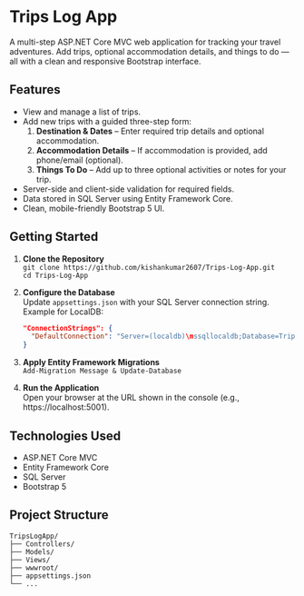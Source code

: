 
# Trips Log App

A multi-step ASP.NET Core MVC web application for tracking your travel adventures. Add trips, optional accommodation details, and things to do — all with a clean and responsive Bootstrap interface.

## Features

- View and manage a list of trips.
- Add new trips with a guided three-step form:
  1. **Destination & Dates** – Enter required trip details and optional accommodation.
  2. **Accommodation Details** – If accommodation is provided, add phone/email (optional).
  3. **Things To Do** – Add up to three optional activities or notes for your trip.
- Server-side and client-side validation for required fields.
- Data stored in SQL Server using Entity Framework Core.
- Clean, mobile-friendly Bootstrap 5 UI.

## Getting Started

1. **Clone the Repository**  
   `git clone https://github.com/kishankumar2607/Trips-Log-App.git`  
   `cd Trips-Log-App`

2. **Configure the Database**  
   Update `appsettings.json` with your SQL Server connection string.  
   Example for LocalDB:  
   ```json
   "ConnectionStrings": {
     "DefaultConnection": "Server=(localdb)\mssqllocaldb;Database=TripLogAppDatabase;Trusted_Connection=True;MultipleActiveResultSets=true"
   }
   ```

3. **Apply Entity Framework Migrations**  
   `Add-Migration Message & Update-Database`

4. **Run the Application**    
   Open your browser at the URL shown in the console (e.g., https://localhost:5001).

## Technologies Used

- ASP.NET Core MVC  
- Entity Framework Core  
- SQL Server  
- Bootstrap 5  

## Project Structure

```
TripsLogApp/
├── Controllers/
├── Models/
├── Views/
├── wwwroot/
├── appsettings.json
└── ...
```

